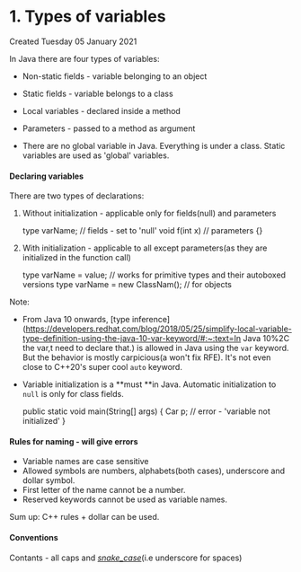 # 1. Types of variables
Created Tuesday 05 January 2021

In Java there are four types of variables:

* Non-static fields - variable belonging to an object
* Static fields - variable belongs to a class
* Local variables - declared inside a method
* Parameters - passed to a method as argument



* There are no global variable in Java. Everything is under a class. Static variables are used as 'global' variables.


#### Declaring variables
There are two types of declarations:

1. Without initialization - applicable only for fields(null) and parameters

	type varName; // fields - set to 'null'
	void f(int x) // parameters
	{}


2. With initialization - applicable to all except parameters(as they are initialized in the function call)

	type varName = value; // works for primitive types and their autoboxed versions
	type varName = new ClassNam(); // for objects


Note: 

* From Java 10 onwards, [type inference](https://developers.redhat.com/blog/2018/05/25/simplify-local-variable-type-definition-using-the-java-10-var-keyword/#:~:text=In Java 10%2C the var,t need to declare that.) is allowed in Java using the ``var`` keyword. But the behavior is mostly carpicious(a won't fix RFE). It's not even close to C++20's super cool ``auto`` keyword.
* Variable initialization is a **must **in Java. Automatic initialization to ``null`` is only for class fields.

	public static void main(String[] args)
	{
		Car p; // error - 'variable not initialized'
	}


#### Rules for naming - will give errors

* Variable names are case sensitive
* Allowed symbols are numbers, alphabets(both cases), underscore and dollar symbol.
* First letter of the name cannot be a number.
* Reserved keywords cannot be used as variable names.


Sum up: C++ rules + dollar can be used.

#### Conventions
Contants - all caps and *[snake_case](https://medium.com/better-programming/string-case-styles-camel-pascal-snake-and-kebab-case-981407998841)*(i.e underscore for spaces)

